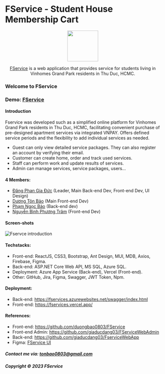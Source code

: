 # FService - Student House Membership Cart

<div align="center">
    <img style="width: 100px;" src="https://cdn.discordapp.com/attachments/1084829266581147658/1172830452499894272/logo_web.png" />
    <p><a href="https://fservices.vercel.app/">FService</a> is a web application that provides service for students living in Vinhomes Grand Park residents in Thu Duc, HCMC.</p>
</div>


### Welcome to FService

### Demo: [FService](https://fservices.vercel.app)


#### Introduction

Fservice was developed such as a simplified online platform for Vinhomes Grand Park residents in Thu Duc, HCMC, facilitating convenient purchase of pre-designed apartment services via integrated VNPAY. Offers defined service periods and the flexibility to add individual services as needed.
+ Guest can only view detailed service packages. They can also register an account by verifying their email.
+ Customer can create home, order and track used services.
+ Staff can perform work and update results of services.
+ Admin can manage services, service packages, users...




#### 4 Members:

- [Đăng Phan Gia Đức](https://github.com/giaducdang03) (Leader, Main Back-end Dev, Front-end Dev, UI Design)
- [Dương Tôn Bảo](https://github.com/duongbao0803) (Main Front-end Dev)
- [Phạm Ngọc Bảo](https://github.com/ngocbubuh) (Back-end dev)
- [Nguyễn Bình Phương Trâm](https://github.com/phwtram) (Front-end Dev)



#### Screen-shots

![Fservce introduction](https://github.com/duongbao0803/SWP391_FService/blob/main/screenshots/introShot.png?raw=true)




#### Techstacks:

- Front-end: ReactJS, CSS3, Bootstrap, Ant Design, MUI, MDB, Axios, Firebase, Figma.
- Back-end: ASP.NET Core Web API, MS SQL, Azure SQL.
- Deployment: Azure App Service (Back-end), Vercel (Front-end).
- Other: GitHub, Jira, Figma, Swagger, JWT Token, Npm.




#### Deployment:
- Back-end: https://fservices.azurewebsites.net/swagger/index.html
- Front-end: https://fservices.vercel.app/




#### References:
- Front-end: https://github.com/duongbao0803/FService
- Front-end Admin: https://github.com/giaducdang03/FServiceWebAdmin
- Back-end: https://github.com/giaducdang03/FserviceWebApp
- Figma: [FService UI](https://www.figma.com/file/CleRjdHnXB8jfVlJiRP3lh/UI_StudentMemberShipCart)




##### Contact me via: tonbao0803@gmail.com

##### Copyright &#169; 2023 FService

